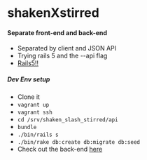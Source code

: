# shakenXstirred

#### Separate front-end and back-end
* Separated by client and JSON API
* Trying rails 5 and the --api flag
* [Rails5!!](http://github.com/rails/rails)

##### Dev Env setup
* Clone it
* `vagrant up`
* `vagrant ssh`
* `cd /srv/shaken_slash_stirred/api`
* `bundle`
* `./bin/rails s`
* `./bin/rake db:create db:migrate db:seed`
* Check out the back-end [here](http://33.33.33.33:3000)
